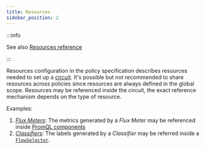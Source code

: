 ```yaml
---
title: Resources
sidebar_position: 2
---
```


:::info

See also [Resources reference](/reference/policies/spec.md#resources)

:::

Resources configuration in the policy specification describes resources needed
to set up a [circuit][circuit]. It's possible but not recommended to share
resources across policies since resources are always defined in the global
scope. Resources may be referenced inside the circuit, the exact reference
mechanism depends on the type of resource.

Examples:

1. [_Flux Meters_][flux-meter]: The metrics generated by a _Flux Meter_ may be
   referenced inside [PromQL components][promql-reference]
2. [_Classifiers_][classifier]: The labels generated by a _Classifier_ may be
   referred inside a [`FlowSelector`][selector-reference].

[circuit]: circuit.md
[flux-meter]: /concepts/flow-control/resources/flux-meter.md
[classifier]: /concepts/flow-control/resources/classifier.md
[promql-reference]: /reference/policies/spec.md#prom-q-l
[selector-reference]: /reference/policies/spec.md#flow-selector
